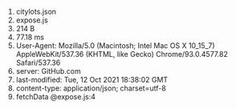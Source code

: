 1. citylots.json
2. expose.js
3. 214 B
4. 77.18 ms
5. User-Agent: Mozilla/5.0 (Macintosh; Intel Mac OS X 10_15_7) AppleWebKit/537.36 (KHTML, like Gecko) Chrome/93.0.4577.82 Safari/537.36
6. server: GitHub.com
7. last-modified: Tue, 12 Oct 2021 18:38:02 GMT
8. content-type: application/json; charset=utf-8
9.  fetchData @expose.js:4
